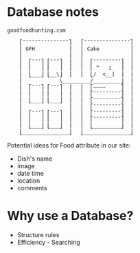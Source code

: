 # Database notes

`goodfoodhunting.com`

```txt
    ⎡¯¯¯¯¯¯¯¯¯¯¯¯¯¯¯⎤   ⎡¯¯¯¯¯¯¯¯¯¯¯¯¯¯¯⎤
    ⎢ GFH           ⎥   ⎢ Cake          ⎥
    ⎢               ⎥   ⎢               ⎥
    ⎢  ⎡¯¯¯⎤ ⎡¯¯¯⎤  ⎥   ⎢  ⎡¯¯¯¯¯¯¯¯¯⎤  ⎥
    ⎢  ⎢   ⎥ ⎢   ⎥  ⎥   ⎢  ⎢ ^   i   ⎥  ⎥
    ⎢  ⎣___⎦ ⎣__\⎦  ⎥   ⎢  ⎣/  <__]  ⎥  ⎥
    ⎢            \_________/_________⎦  ⎥
    ⎢  ⎡¯¯¯⎤ ⎡¯¯¯⎤  ⎥   ⎢  ⎡~~~~     ⎤  ⎥
    ⎢  ⎢   ⎥ ⎢   ⎥  ⎥   ⎢  ⎡¯¯¯¯¯¯¯¯¯⎤  ⎥
    ⎢  ⎣___⎦ ⎣___⎦  ⎥   ⎢  ⎡¯¯¯¯¯¯¯¯¯⎤  ⎥
    ⎢               ⎥   ⎢  ⎡¯¯¯¯¯¯¯¯¯⎤  ⎥
    ⎢  ⎡¯¯¯⎤ ⎡¯¯¯⎤  ⎥   ⎢  ⎡¯¯¯¯¯¯¯¯¯⎤  ⎥
    ⎢  ⎢   ⎥ ⎢   ⎥  ⎥   ⎢  ⎡¯¯¯¯¯¯¯¯¯⎤  ⎥
    ⎢  ⎣___⎦ ⎣___⎦  ⎥   ⎢  ⎣_________⎦  ⎥
    ⎣_______________⎦   ⎣_______________⎦
```

Potential ideas for Food attribute in our site:
- Dish's name
- image
- date time
- location
- comments

# Why use a Database?

- Structure rules
- Efficiency - Searching
